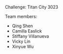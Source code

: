 Challenge: Titan City 3023 

Team members: 
- Qing Shen
- Camilla Easlick
- Stiffany Villanueva
- Vicky Lin
- Xinyue Wu
